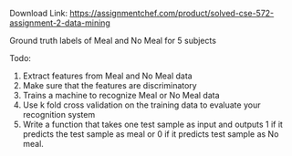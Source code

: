 Download Link: https://assignmentchef.com/product/solved-cse-572-assignment-2-data-mining
<br>






Ground truth labels of Meal and No Meal for 5 subjects

Todo:

<ol>

 <li>Extract features from Meal and No Meal data</li>

 <li>Make sure that the features are discriminatory</li>

 <li>Trains a machine to recognize Meal or No Meal data</li>

 <li>Use k fold cross validation on the training data to evaluate your recognition system</li>

 <li>Write a function that takes one test sample as input and outputs 1 if it predicts the test sample as meal or 0 if it predicts test sample as No meal.</li>

</ol>








